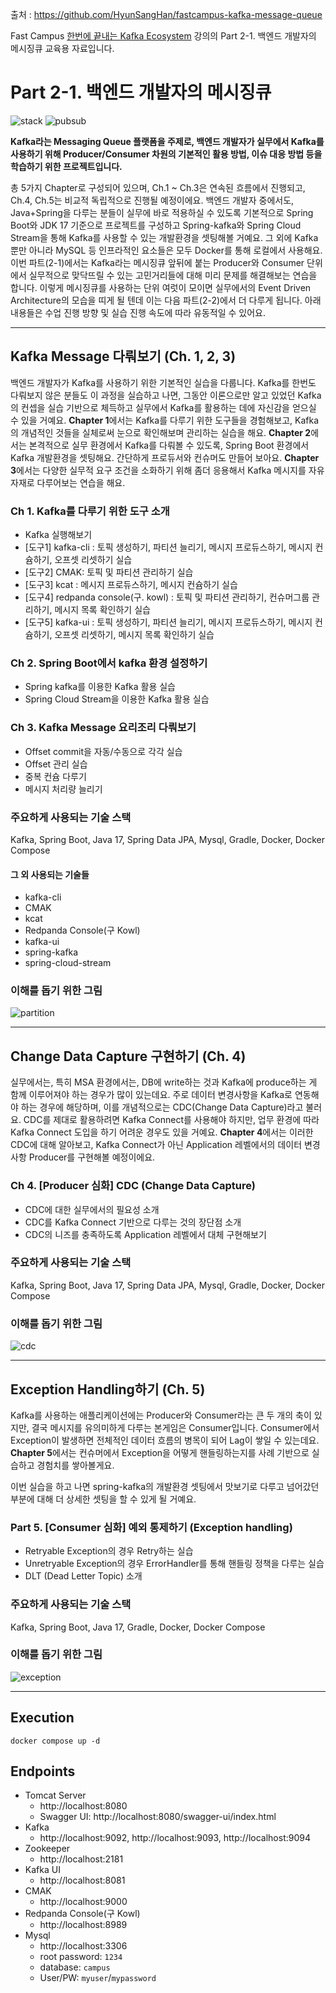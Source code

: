 출처 : https://github.com/HyunSangHan/fastcampus-kafka-message-queue

Fast Campus [한번에 끝내는 Kafka Ecosystem](https://fastcampus.co.kr/dev_online_newkafka) 강의의 Part 2-1. 백엔드 개발자의 메시징큐 교육용 자료입니다.

# Part 2-1. 백엔드 개발자의 메시징큐

![stack](md_resource/stack.png)
![pubsub](md_resource/pubsub.png)

**Kafka라는 Messaging Queue 플랫폼을 주제로, 백엔드 개발자가 실무에서 Kafka를 사용하기 위해 Producer/Consumer 차원의 기본적인 활용 방법, 이슈 대응 방법 등을 학습하기 위한 프로젝트입니다.**

총 5가지 Chapter로 구성되어 있으며, Ch.1 ~ Ch.3은 연속된 흐름에서 진행되고, Ch.4, Ch.5는 비교적 독립적으로 진행될 예정이에요.
백엔드 개발자 중에서도, Java+Spring을 다루는 분들이 실무에 바로 적용하실 수 있도록 기본적으로 Spring Boot와 JDK 17 기준으로 프로젝트를 구성하고 Spring-kafka와 Spring Cloud Stream을 통해 Kafka를 사용할 수 있는 개발환경을 셋팅해볼 거예요. 그 외에 Kafka 뿐만 아니라 MySQL 등 인프라적인 요소들은 모두 Docker를 통해 로컬에서 사용해요.
이번 파트(2-1)에서는 Kafka라는 메시징큐 앞뒤에 붙는 Producer와 Consumer 단위에서 실무적으로 맞닥뜨릴 수 있는 고민거리들에 대해 미리 문제를 해결해보는 연습을 합니다.
이렇게 메시징큐를 사용하는 단위 여럿이 모이면 실무에서의 Event Driven Architecture의 모습을 띠게 될 텐데 이는 다음 파트(2-2)에서 더 다루게 됩니다.
아래 내용들은 수업 진행 방향 및 실습 진행 속도에 따라 유동적일 수 있어요.

---

## Kafka Message 다뤄보기 (Ch. 1, 2, 3)

백엔드 개발자가 Kafka를 사용하기 위한 기본적인 실습을 다룹니다. Kafka를 한번도 다뤄보지 않은 분들도 이 과정을 실습하고 나면, 그동안 이론으로만 알고 있었던 Kafka의 컨셉을 실습 기반으로 체득하고 실무에서 Kafka를 활용하는 데에 자신감을 얻으실 수 있을 거예요.
**Chapter 1**에서는 Kafka를 다루기 위한 도구들을 경험해보고, Kafka의 개념적인 것들을 실체로써 눈으로 확인해보며 관리하는 실습을 해요.
**Chapter 2**에서는 본격적으로 실무 환경에서 Kafka를 다뤄볼 수 있도록, Spring Boot 환경에서 Kafka 개발환경을 셋팅해요. 간단하게 프로듀서와 컨슈머도 만들어 보아요.
**Chapter 3**에서는 다양한 실무적 요구 조건을 소화하기 위해 좀더 응용해서 Kafka 메시지를 자유자재로 다루어보는 연습을 해요.

### Ch 1. Kafka를 다루기 위한 도구 소개
- Kafka 실행해보기
- [도구1] kafka-cli : 토픽 생성하기, 파티션 늘리기, 메시지 프로듀스하기, 메시지 컨슘하기, 오프셋 리셋하기 실습
- [도구2] CMAK: 토픽 및 파티션 관리하기 실습
- [도구3] kcat : 메시지 프로듀스하기, 메시지 컨슘하기 실습
- [도구4] redpanda console(구. kowl) : 토픽 및 파티션 관리하기, 컨슈머그룹 관리하기, 메시지 목록 확인하기 실습
- [도구5] kafka-ui : 토픽 생성하기, 파티션 늘리기, 메시지 프로듀스하기, 메시지 컨슘하기, 오프셋 리셋하기, 메시지 목록 확인하기 실습

### Ch 2. Spring Boot에서 kafka 환경 설정하기
- Spring kafka를 이용한 Kafka 활용 실습
- Spring Cloud Stream을 이용한 Kafka 활용 실습

### Ch 3. Kafka Message 요리조리 다뤄보기
- Offset commit을 자동/수동으로 각각 실습
- Offset 관리 실습
- 중복 컨슘 다루기
- 메시지 처리량 늘리기

### 주요하게 사용되는 기술 스택

Kafka, Spring Boot, Java 17, Spring Data JPA, Mysql, Gradle, Docker, Docker Compose

#### 그 외 사용되는 기술들
- kafka-cli
- CMAK
- kcat
- Redpanda Console(구 Kowl)
- kafka-ui
- spring-kafka
- spring-cloud-stream

### 이해를 돕기 위한 그림

![partition](md_resource/partition.png)

---

## Change Data Capture 구현하기 (Ch. 4)

실무에서는, 특히 MSA 환경에서는, DB에 write하는 것과 Kafka에 produce하는 게 함께 이루어져야 하는 경우가 많이 있는데요. 주로 데이터 변경사항을 Kafka로 연동해야 하는 경우에 해당하며, 이를 개념적으로는 CDC(Change Data Capture)라고 불러요. CDC를 제대로 활용하려면 Kafka Connect를 사용해야 하지만, 업무 환경에 따라 Kafka Connect 도입을 하기 어려운 경우도 있을 거예요. **Chapter 4**에서는 이러한 CDC에 대해 알아보고, Kafka Connect가 아닌 Application 레벨에서의 데이터 변경사항 Producer를 구현해볼 예정이에요.

### Ch 4. [Producer 심화] CDC (Change Data Capture)
- CDC에 대한 실무에서의 필요성 소개
- CDC를 Kafka Connect 기반으로 다루는 것의 장단점 소개
- CDC의 니즈를 충족하도록 Application 레벨에서 대체 구현해보기

### 주요하게 사용되는 기술 스택

Kafka, Spring Boot, Java 17, Spring Data JPA, Mysql, Gradle, Docker, Docker Compose

### 이해를 돕기 위한 그림

![cdc](md_resource/cdc.png)

---

## Exception Handling하기 (Ch. 5)

Kafka를 사용하는 애플리케이션에는 Producer와 Consumer라는 큰 두 개의 축이 있지만, 결국 메시지를 유의미하게 다루는 본게임은 Consumer입니다. Consumer에서 Exception이 발생하면 전체적인 데이터 흐름의 병목이 되어 Lag이 쌓일 수 있는데요. **Chapter 5**에서는 컨슈머에서 Exception을 어떻게 핸들링하는지를 사례 기반으로 실습하고 경험치를 쌓아볼게요.

이번 실습을 하고 나면 spring-kafka의 개발환경 셋팅에서 맛보기로 다루고 넘어갔던 부분에 대해 더 상세한 셋팅을 할 수 있게 될 거예요.

### Part 5. [Consumer 심화] 예외 통제하기 (Exception handling)
- Retryable Exception의 경우 Retry하는 실습
- Unretryable Exception의 경우 ErrorHandler를 통해 핸들링 정책을 다루는 실습
- DLT (Dead Letter Topic) 소개

### 주요하게 사용되는 기술 스택

Kafka, Spring Boot, Java 17, Gradle, Docker, Docker Compose

### 이해를 돕기 위한 그림

![exception](md_resource/exception.png)

---

## Execution

```
docker compose up -d
```

## Endpoints
- Tomcat Server
  - http://localhost:8080
  - Swagger UI: http://localhost:8080/swagger-ui/index.html
- Kafka
  - http://localhost:9092, http://localhost:9093, http://localhost:9094
- Zookeeper
  - http://localhost:2181
- Kafka UI
  - http://localhost:8081
- CMAK
  - http://localhost:9000
- Redpanda Console(구 Kowl)
  - http://localhost:8989
- Mysql
  - http://localhost:3306
  - root password: `1234`
  - database: `campus`
  - User/PW: `myuser`/`mypassword`
